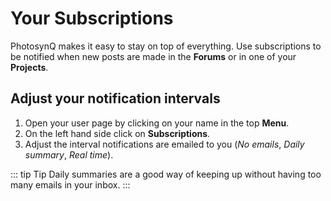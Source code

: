 # Your Subscriptions

PhotosynQ makes it easy to stay on top of everything. Use subscriptions to be notified when new posts are made in the **Forums** or in one of your **Projects**.

## Adjust your notification intervals

1. Open your user page by clicking on your name in the top **Menu**.
2. On the left hand side click on **Subscriptions**.
3. Adjust the interval notifications are emailed to you (*No emails*, *Daily summary*, *Real time*).

::: tip Tip
Daily summaries are a good way of keeping up without having too many emails in your inbox.
:::
